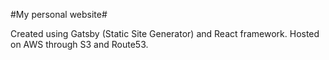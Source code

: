 #My personal website#

Created using Gatsby (Static Site Generator) and React framework.
Hosted on AWS through S3 and Route53.
